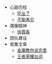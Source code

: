 <!--
 * @Descripttion: 
 * @version: 
 * @Author: suckson
 * @Date: 2019-04-02 12:06:29
 * @LastEditors: suckson
 * @LastEditTime: 2019-09-01 14:40:03
 -->
- 心路历程
    - [毕业了](/arctile/biyele/biyele.md)
    - [不能再见](/arctile/biyele/seeyou.md)
- 偶像精神
    - [徐霞客](/arctile/biyele/biyele.md)
- 团队建设
- 收集文章
    - [金庸教你谈恋爱](/arctile/jinyong/jinyong.md)
    - [王者荣耀台词](/arctile/jinyong/wangzhe.md)